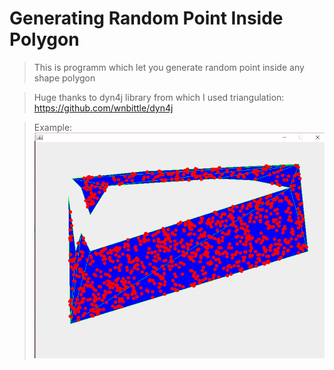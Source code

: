 # Generating Random Point Inside Polygon
> This is programm which let you generate random point inside any shape polygon

> Huge thanks to dyn4j library from which I used triangulation: 
> https://github.com/wnbittle/dyn4j

> Example:
![example](res/example.png)

